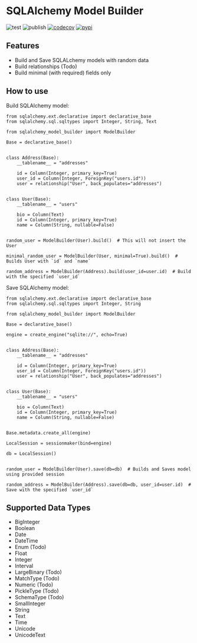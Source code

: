 # SQLAlchemy Model Builder
![test](https://github.com/aminalaee/sqlalchemy-model-builder/actions/workflows/test.yml/badge.svg) ![publish](https://github.com/aminalaee/sqlalchemy-model-builder/actions/workflows/publish.yml/badge.svg) [![codecov](https://codecov.io/gh/aminalaee/sqlalchemy-model-builder/branch/main/graph/badge.svg?token=QOLK6R9M52)](https://codecov.io/gh/aminalaee/sqlalchemy-model-builder) 
[![pypi](https://img.shields.io/pypi/v/sqlalchemy-model-builder?color=%2334D058&label=pypi)](https://pypi.org/project/sqlalchemy-model-builder/)

## Features
- Build and Save SQLALchemy models with random data
- Build relationships (Todo)
- Build minimal (with required) fields only

## How to use
Build SQLAlchemy model:
```
from sqlalchemy.ext.declarative import declarative_base
from sqlalchemy.sql.sqltypes import Integer, String, Text

from sqlalchemy_model_builder import ModelBuilder

Base = declarative_base()


class Address(Base):
    __tablename__ = "addresses"

    id = Column(Integer, primary_key=True)
    user_id = Column(Integer, ForeignKey("users.id"))
    user = relationship("User", back_populates="addresses")


class User(Base):
    __tablename__ = "users"

    bio = Column(Text)
    id = Column(Integer, primary_key=True)
    name = Column(String, nullable=False)


random_user = ModelBuilder(User).build()  # This will not insert the User

minimal_random_user = ModelBuilder(User, minimal=True).build()  # Builds User with `id` and `name`

random_address = ModelBuilder(Address).build(user_id=user.id)  # Build with the specified `user_id`
```

Save SQLAlchemy model:
```
from sqlalchemy.ext.declarative import declarative_base
from sqlalchemy.sql.sqltypes import Integer, String

from sqlalchemy_model_builder import ModelBuilder

Base = declarative_base()

engine = create_engine("sqlite://", echo=True)


class Address(Base):
    __tablename__ = "addresses"

    id = Column(Integer, primary_key=True)
    user_id = Column(Integer, ForeignKey("users.id"))
    user = relationship("User", back_populates="addresses")


class User(Base):
    __tablename__ = "users"

    bio = Column(Text)
    id = Column(Integer, primary_key=True)
    name = Column(String, nullable=False)


Base.metadata.create_all(engine)

LocalSession = sessionmaker(bind=engine)

db = LocalSession()


random_user = ModelBuilder(User).save(db=db)  # Builds and Saves model using provided session

random_address = ModelBuilder(Address).save(db=db, user_id=user.id)  # Save with the specified `user_id`
```

## Supported Data Types
- BigInteger
- Boolean
- Date
- DateTime
- Enum  (Todo)
- Float
- Integer
- Interval
- LargeBinary (Todo)
- MatchType (Todo)
- Numeric (Todo)
- PickleType (Todo)
- SchemaType (Todo)
- SmallInteger
- String
- Text
- Time
- Unicode
- UnicodeText
